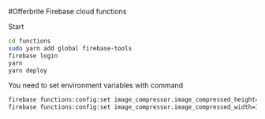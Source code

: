 #Offerbrite Firebase cloud functions

Start
```bash
cd functions
sudo yarn add global firebase-tools
firebase login
yarn
yarn deploy
```

You need to set environment variables with command
```bash
firebase functions:config:set image_compressor.image_compressed_height=1600
firebase functions:config:set image_compressor.image_compressed_width=1600

```
